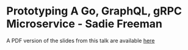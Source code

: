 # Prototyping A Go, GraphQL, gRPC Microservice - Sadie Freeman

A PDF version of the slides from this talk are available [here](./Sadie%20Freeman%20-%20Prototying%20a%20Go,%20GraphQL,%20gRPC%20Microservice.pdf)
